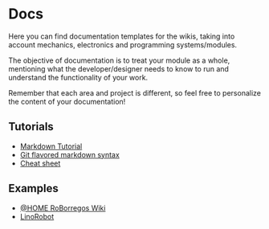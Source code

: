 # Docs
Here you can find documentation templates for the wikis, taking into account mechanics, electronics and programming systems/modules.

The objective of documentation is to treat your module as a whole, mentioning what the developer/designer needs to know to run and understand the functionality of your work.

Remember that each area and project is different, so feel free to personalize the content of your documentation!

## Tutorials
- [Markdown Tutorial](https://www.markdowntutorial.com/)
- [Git flavored markdown syntax](https://guides.github.com/pdfs/markdown-cheatsheet-online.pdf)
- [Cheat sheet](https://github.com/adam-p/markdown-here/wiki/Markdown-Cheatsheet)

## Examples
- [@HOME RoBorregos Wiki](https://github.com/RoBorregos/Robocup-Home/wiki#roborregos-home-wiki)
- [LinoRobot](https://github.com/linorobot/linorobot/wiki)